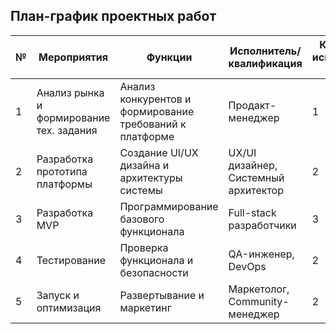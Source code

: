 ## План-график проектных работ

| № | Мероприятия | Функции | Исполнитель/квалификация | Количество исполнителей, чел | Стоимость руб./мес. | Продолжительность, мес. | Результат | Предшествующий процесс/Результат | Последующий | Возможность параллельных процессов | Материалы технические ресурсы | Доступность ресурсов |
|---|-------------|----------|-------------------------|----------------------------|-------------------|----------------------|-----------|----------------------------------|--------------|-----------------------------------|------------------------------|---------------------|
| 1 | Анализ рынка и формирование тех. задания | Анализ конкурентов и формирование требований к платформе | Продакт-менеджер | 1 | 150000 | 1 | Техническое задание | нет | Разработка прототипа | нет | Программное обеспечение для анализа | Есть в наличии |
| 2 | Разработка прототипа платформы | Создание UI/UX дизайна и архитектуры системы | UX/UI дизайнер, Системный архитектор | 2 | 250000 | 3 | Интерактивный прототип и схемы | Техническое задание | Разработка MVP | нет | Программное обеспечение для дизайна и прототипирования | Есть в наличии |
| 3 | Разработка MVP | Программирование базового функционала | Full-stack разработчики | 3 | 450000 | 5 | Работающая платформа | Прототип и схемы | Тестирование | нет | Среды разработки, сервера | Требуется закупка |
| 4 | Тестирование | Проверка функционала и безопасности | QA-инженер, DevOps | 2 | 200000 | 2 | Отлаженная система | MVP платформы | Запуск | нет | Тестовые среды | Требуется закупка |
| 5 | Запуск и оптимизация | Развертывание и маркетинг | Маркетолог, Community-менеджер | 2 | 300000 | 3 | Растущая база пользователей | Отлаженная система | - | нет | Маркетинговые инструменты | Требуется закупка |
